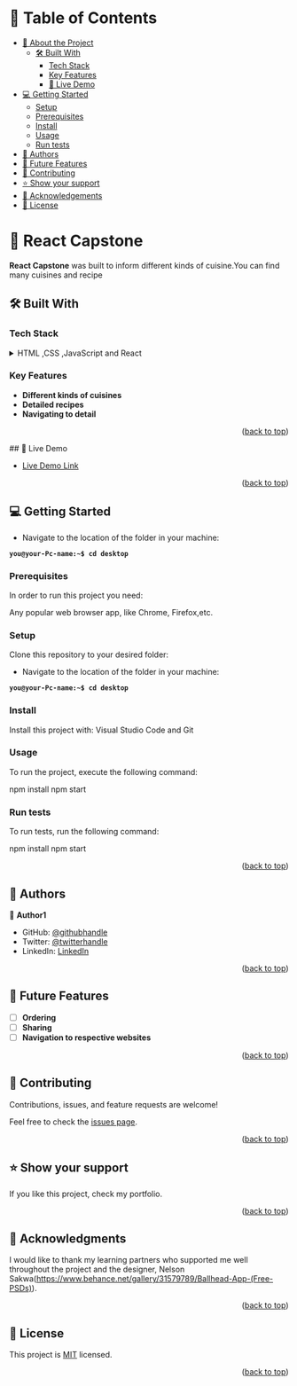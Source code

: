 <a name="readme-top"></a>

# 📗 Table of Contents

- [📖 About the Project](#about-project)
  - [🛠 Built With](#built-with)
    - [Tech Stack](#tech-stack)
    - [Key Features](#key-features)
    - [🚀 Live Demo](#live-demo)
- [💻 Getting Started](#getting-started)
  - [Setup](#setup)
  - [Prerequisites](#prerequisites)
  - [Install](#install)
  - [Usage](#usage)
  - [Run tests](#run-tests)
- [👥 Authors](#authors)
- [🔭 Future Features](#future-features)
- [🤝 Contributing](#contributing)
- [⭐️ Show your support](#support)
- [🙏 Acknowledgements](#acknowledgements)
- [📝 License](#license)

<!-- PROJECT DESCRIPTION -->

# 📖 React Capstone <a name="about-project"></a>

**React Capstone** was built to inform different kinds of cuisine.You can find many cuisines and recipe

## 🛠 Built With <a name="built-with"></a>

### Tech Stack <a name="tech-stack"></a>

<details>
  <summary>HTML ,CSS ,JavaScript and React</summary>
</details>

<!-- Features -->

### Key Features <a name="key-features"></a>

- **Different kinds of cuisines**
- **Detailed recipes**
- **Navigating to detail**

<p align="right">(<a href="#readme-top">back to top</a>)</p>
## 🚀 Live Demo <a name="live-demo"></a>

- [Live Demo Link](https://born-your-appetite.onrender.com/)

<p align="right">(<a href="#readme-top">back to top</a>)</p>

<!-- GETTING STARTED -->

## 💻 Getting Started <a name="getting-started"></a>

- Navigate to the location of the folder in your machine:

**`you@your-Pc-name:~$ cd desktop`**

### Prerequisites

In order to run this project you need:

Any popular web browser app, like Chrome, Firefox,etc.

### Setup

Clone this repository to your desired folder:

- Navigate to the location of the folder in your machine:

**`you@your-Pc-name:~$ cd desktop`**

### Install

Install this project with:
Visual Studio Code and Git

### Usage

To run the project, execute the following command:

npm install
npm start

### Run tests

To run tests, run the following command:

npm install
npm start

<p align="right">(<a href="#readme-top">back to top</a>)</p>

<!-- AUTHORS -->

## 👥 Authors <a name="authors"></a>

👤 **Author1**

- GitHub: [@githubhandle](https://github.com/MayPyone)
- Twitter: [@twitterhandle](https://twitter.com/maypyone015)
- LinkedIn: [LinkedIn](https://www.linkedin.com/in/may-pyone-9439961a3/)

<p align="right">(<a href="#readme-top">back to top</a>)</p>

<!-- FUTURE FEATURES -->

## 🔭 Future Features <a name="future-features"></a>

- [ ] **Ordering**
- [ ] **Sharing**
- [ ] **Navigation to respective websites**

<p align="right">(<a href="#readme-top">back to top</a>)</p>

<!-- CONTRIBUTING -->

## 🤝 Contributing <a name="contributing"></a>

Contributions, issues, and feature requests are welcome!

Feel free to check the [issues page](../../issues/).

<p align="right">(<a href="#readme-top">back to top</a>)</p>

<!-- SUPPORT -->

## ⭐️ Show your support <a name="support"></a>

If you like this project, check my portfolio.

<p align="right">(<a href="#readme-top">back to top</a>)</p>

<!-- ACKNOWLEDGEMENTS -->

## 🙏 Acknowledgments <a name="acknowledgements"></a>

I would like to thank my learning partners who supported me well throughout the project and
the designer, Nelson Sakwa(https://www.behance.net/gallery/31579789/Ballhead-App-(Free-PSDs)).

<p align="right">(<a href="#readme-top">back to top</a>)</p>

<!-- LICENSE -->

## 📝 License <a name="license"></a>

This project is [MIT](https://github.com/MayPyone/React-Capstone/blob/home/LICENSE) licensed.

<p align="right">(<a href="#readme-top">back to top</a>)</p>
